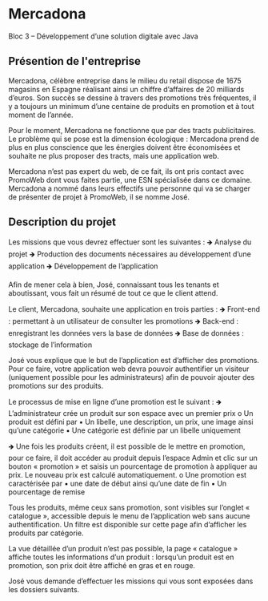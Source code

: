 # Mercadona
Bloc 3 – Développement d’une solution digitale avec Java 
## Présention de l'entreprise
Mercadona, célèbre entreprise dans le milieu du retail dispose de 1675 magasins en Espagne réalisant ainsi un chiffre d’affaires de 20 milliards d’euros. Son succès se dessine à travers des promotions très fréquentes, il y a toujours un minimum d’une centaine de produits en promotion et à tout moment de l’année.

Pour le moment, Mercadona ne fonctionne que par des tracts publicitaires. Le problème qui se pose est la dimension écologique : Mercadona prend de plus en plus conscience que les énergies doivent être économisées et souhaite ne plus proposer des tracts, mais une
application web.

Mercadona n’est pas expert du web, de ce fait, ils ont pris contact avec PromoWeb dont vous faites partie, une ESN spécialisée dans ce domaine. Mercadona a nommé dans leurs effectifs une personne qui va se charger de présenter de projet à PromoWeb, il se nomme José.

## Description du projet
Les missions que vous devrez effectuer sont les suivantes :
  🡺 Analyse du projet
  🡺 Production des documents nécessaires au développement d’une application
  🡺 Développement de l’application
  
Afin de mener cela à bien, José, connaissant tous les tenants et aboutissant, vous fait un résumé de tout ce que le client attend.

Le client, Mercadona, souhaite une application en trois parties :
  🡺 Front-end : permettant à un utilisateur de consulter les promotions
  🡺 Back-end : enregistrant les données vers la base de données
  🡺 Base de données : stockage de l’information

José vous explique que le but de l’application est d’afficher des promotions. Pour ce faire, votre application web devra pouvoir authentifier un visiteur (uniquement
possible pour les administrateurs) afin de pouvoir ajouter des promotions sur des produits.

Le processus de mise en ligne d’une promotion est le suivant :
  🡺 L’administrateur crée un produit sur son espace avec un premier prix
    o Un produit est défini par
      ▪ Un libelle, une description, un prix, une image ainsi qu’une catégorie
      ▪ Une catégorie est définie par un libelle uniquement

 🡺 Une fois les produits créent, il est possible de le mettre en promotion, pour ce faire, il doit accéder au produit depuis l’espace Admin et clic sur un bouton « promotion » et saisis un pourcentage de promotion à appliquer au prix. Le nouveau prix est calculé automatiquement.
   o Une promotion est caractérisée par
    ▪ une date de début ainsi qu’une date de fin
    ▪ Un pourcentage de remise

Tous les produits, même ceux sans promotion, sont visibles sur l’onglet « catalogue », accessible depuis le menu de l’application web sans aucune authentification. Un filtre est disponible sur cette page afin d’afficher les produits par catégorie.

La vue détaillée d’un produit n’est pas possible, la page « catalogue » affiche toutes les informations d’un produit : lorsqu’un produit est en promotion, son prix doit être affiché en gras et en rouge.

José vous demande d’effectuer les missions qui vous sont exposées dans les dossiers suivants.





